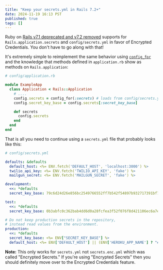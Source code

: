 ```yaml
---
title: "Keep your secrets.yml in Rails 7.2+"
date: 2024-11-19 16:13 PST
published: true
tags: []
---
```


Ruby on [Rails v7.1 deprecated and v7.2 removed](https://www.shakacode.com/blog/rails-7-1-removes-secret-setup-command-and-deprecates-secret-show-edit-commands/) supports for `Rails.application.secrets` and `config/secrets.yml` in favor of Encrypted Credentials. You don't have to go along with that! 

It's extremely simple to reimplement the same behavior using [`config_for`](https://guides.rubyonrails.org/configuring.html#custom-configuration) and the knowledge that methods defined in `application.rb` show as methods on `Rails.application`:

```ruby
# config/application.rb

module ExampleApp
  class Application < Rails::Application
    # ....
    config.secrets = config_for(:secrets) # loads from config/secrets.yml
    config.secret_key_base = config.secrets[:secret_key_base]

    def secrets
      config.secrets
    end
  end
end
```

That is all you need to continue using a `secrets.yml` file that probably looks like this:

```yaml
# config/secrets.yml

defaults: &defaults
  default_host: <%= ENV.fetch('DEFAULT_HOST', 'localhost:3000') %>
  twilio_api_key: <%= ENV.fetch('TWILIO_API_KEY', 'fake') %>
  mailgun_secret: <%= ENV.fetch('MAILGUN_SECRET', 'fake') %>

development:
  <<: *defaults
  secret_key_base: 79c6d24d26e856bc2549766552ff7b542f54897b932717391bf705e35cf028c851d5bdf96f381dc41472839fcdc8a1221ff04eb4c8c5fbef62a6d22747f079d7

test:
  <<: *defaults
  secret_key_base: 0b3abfc0c362bab4dd6d0a28fcfea3f52f076f8d421106ec6a7ebe831ab9e4dc010a61d49e41a45f8f49e9fc85dd8e5bf3a53ce7a3925afa78e05b078b31c2a5

# Do not keep production secrets in the repository,
# instead read values from the environment.
production:
  <<: *defaults
  secret_key_base: <%= ENV["SECRET_KEY_BASE"] %>
  default_host: <%= ENV['DEFAULT_HOST'] || (ENV['HEROKU_APP_NAME'] ? "#{ENV['HEROKU_APP_NAME']}.herokuapp.com": nil) %>
```

**Note:** This only works for `secrets.yml` not `secrets.enc.yml` which was called "Encrypted Secrets." If you're using "Encrypted Secrets" then you should definitely move over to the Encrypted Credentials feature.
